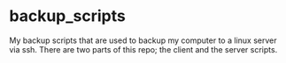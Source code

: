 backup_scripts
==============

My backup scripts that are used to backup my computer to a linux server via ssh. There are two parts of this repo; the client and the server scripts.
